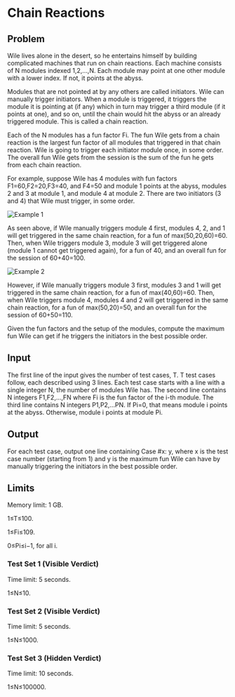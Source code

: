 # Chain Reactions

## Problem

Wile lives alone in the desert, so he entertains himself by building complicated machines that run on chain reactions. Each machine consists of N modules indexed 1,2,…,N. Each module may point at one other module with a lower index. If not, it points at the abyss.

Modules that are not pointed at by any others are called initiators. Wile can manually trigger initiators. When a module is triggered, it triggers the module it is pointing at (if any) which in turn may trigger a third module (if it points at one), and so on, until the chain would hit the abyss or an already triggered module. This is called a chain reaction.

Each of the N modules has a fun factor Fi. The fun Wile gets from a chain reaction is the largest fun factor of all modules that triggered in that chain reaction. Wile is going to trigger each initiator module once, in some order. The overall fun Wile gets from the session is the sum of the fun he gets from each chain reaction.

For example, suppose Wile has 4 modules with fun factors F1=60,F2=20,F3=40, and F4=50 and module 1 points at the abyss, modules 2 and 3 at module 1, and module 4 at module 2. There are two initiators (3 and 4) that Wile must trigger, in some order.

![Example 1](https://codejam.googleapis.com/dashboard/get_file/AQj_6U082gwrOWxTIk0xb0txUp0BUKaS_Eq-ajDPKkxFmikoP0Mj0FSs7KrB_0xXsCCs5A/example_1.gif)

As seen above, if Wile manually triggers module 4 first, modules 4, 2, and 1 will get triggered in the same chain reaction, for a fun of max(50,20,60)=60. Then, when Wile triggers module 3, module 3 will get triggered alone (module 1 cannot get triggered again), for a fun of 40, and an overall fun for the session of 60+40=100.

![Example 2](https://codejam.googleapis.com/dashboard/get_file/AQj_6U1l2CkoolsqG_Rbe9sg49oRAp4iWH_XpyxM8UUBooUbKHsKPfsxbZ869C9oBMO4Aw/example_2.gif)

However, if Wile manually triggers module 3 first, modules 3 and 1 will get triggered in the same chain reaction, for a fun of max(40,60)=60. Then, when Wile triggers module 4, modules 4 and 2 will get triggered in the same chain reaction, for a fun of max(50,20)=50, and an overall fun for the session of 60+50=110.

Given the fun factors and the setup of the modules, compute the maximum fun Wile can get if he triggers the initiators in the best possible order.

## Input

The first line of the input gives the number of test cases, T. T test cases follow, each described using 3 lines. Each test case starts with a line with a single integer N, the number of modules Wile has. The second line contains N integers F1,F2,…,FN where Fi is the fun factor of the i-th module. The third line contains N integers P1,P2,…PN. If Pi=0, that means module i points at the abyss. Otherwise, module i points at module Pi.

## Output

For each test case, output one line containing Case #x: y, where x is the test case number (starting from 1) and y is the maximum fun Wile can have by manually triggering the initiators in the best possible order.

## Limits

Memory limit: 1 GB.

1≤T≤100.

1≤Fi≤109.

0≤Pi≤i−1, for all i.

### Test Set 1 (Visible Verdict)

Time limit: 5 seconds.

1≤N≤10.

### Test Set 2 (Visible Verdict)

Time limit: 5 seconds.

1≤N≤1000.

### Test Set 3 (Hidden Verdict)

Time limit: 10 seconds.

1≤N≤100000.
